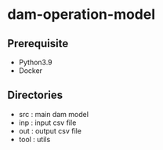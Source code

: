 # dam-operation-model
## Prerequisite
- Python3.9
- Docker

## Directories
- src : main dam model
- inp : input csv file
- out : output csv file
- tool : utils